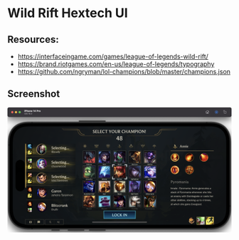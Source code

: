 # Wild Rift Hextech UI

## Resources:

- https://interfaceingame.com/games/league-of-legends-wild-rift/
- https://brand.riotgames.com/en-us/league-of-legends/typography
- https://github.com/ngryman/lol-champions/blob/master/champions.json

## Screenshot

![](screenshots/ss.png)
